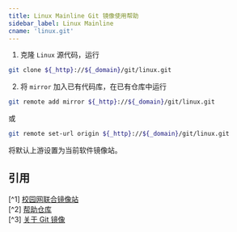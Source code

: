```yaml
---
title: Linux Mainline Git 镜像使用帮助
sidebar_label: Linux Mainline
cname: 'linux.git'
---
```


1. 克隆 `Linux` 源代码，运行

```bash varcode
git clone ${_http}://${_domain}/git/linux.git
```

2. 将 `mirror` 加入已有代码库，在已有仓库中运行

```bash varcode
git remote add mirror ${_http}://${_domain}/git/linux.git
```

或

```bash varcode
git remote set-url origin ${_http}://${_domain}/git/linux.git
```

将默认上游设置为当前软件镜像站。

## 引用

[^1] [校园网联合镜像站](https://mirrors.cernet.edu.cn/about)  
[^2] [帮助仓库](https://github.com/mirrorz-org/mirrorz-help)  
[^3] [关于 Git 镜像](https://hustmirror.cn/docs/about-git)  